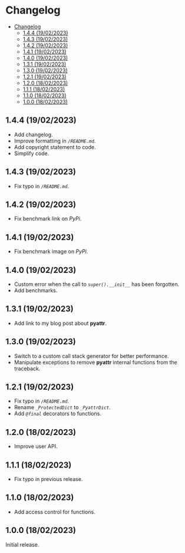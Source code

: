 # Changelog

- [Changelog](#changelog)
  - [1.4.4 (19/02/2023)](#144-19022023)
  - [1.4.3 (19/02/2023)](#143-19022023)
  - [1.4.2 (19/02/2023)](#142-19022023)
  - [1.4.1 (19/02/2023)](#141-19022023)
  - [1.4.0 (19/02/2023)](#140-19022023)
  - [1.3.1 (19/02/2023)](#131-19022023)
  - [1.3.0 (19/02/2023)](#130-19022023)
  - [1.2.1 (19/02/2023)](#121-19022023)
  - [1.2.0 (18/02/2023)](#120-18022023)
  - [1.1.1 (18/02/2023)](#111-18022023)
  - [1.1.0 (18/02/2023)](#110-18022023)
  - [1.0.0 (18/02/2023)](#100-18022023)

## 1.4.4 (19/02/2023)

* Add changelog.
* Improve formatting in *`/README.md`*.
* Add copyright statement to code.
* Simplify code.

## 1.4.3 (19/02/2023)

* Fix typo in *`/README.md`*.

## 1.4.2 (19/02/2023)

* Fix benchmark link on *PyPi*.

## 1.4.1 (19/02/2023)

* Fix benchmark image on *PyPi*.

## 1.4.0 (19/02/2023)

* Custom error when the call to *`super().__init__`* has been forgotten.
* Add benchmarks.

## 1.3.1 (19/02/2023)

* Add link to my blog post about **pyattr**.

## 1.3.0 (19/02/2023)

* Switch to a custom call stack generator for better performance.
* Manipulate exceptions to remove **pyattr** internal functions from the traceback.

## 1.2.1 (19/02/2023)

* Fix typo in *`/README.md`*.
* Rename *`_ProtectedDict`* to *`_PyattrDict`*.
* Add *`@final`* decorators to functions.

## 1.2.0 (18/02/2023)

* Improve user API.

## 1.1.1 (18/02/2023)

* Fix typo in previous release.

## 1.1.0 (18/02/2023)

* Add access control for functions.

## 1.0.0 (18/02/2023)

Initial release.